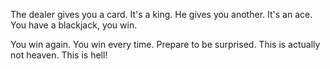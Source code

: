 The dealer gives you a card. 
It's a king. 
He gives you another. 
It's an ace. 
You have a blackjack, you win.

You win again. You win every time. Prepare to be surprised. This is actually not heaven. This is hell!
